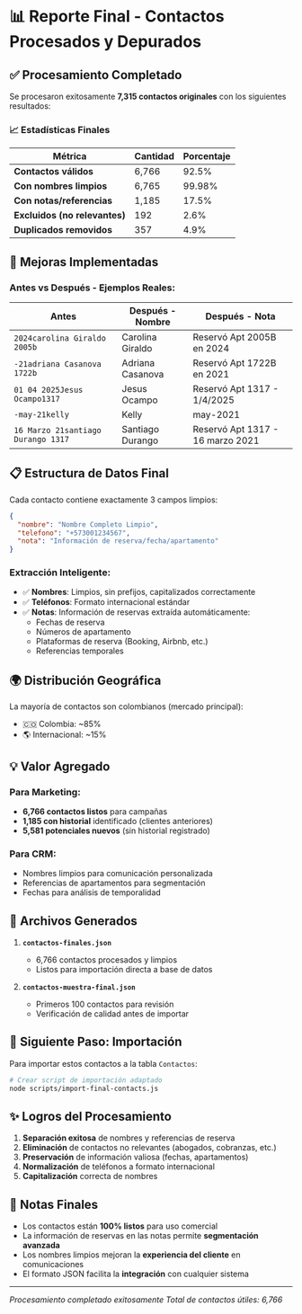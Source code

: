 # 📊 Reporte Final - Contactos Procesados y Depurados

## ✅ Procesamiento Completado

Se procesaron exitosamente **7,315 contactos originales** con los siguientes resultados:

### 📈 Estadísticas Finales

| Métrica | Cantidad | Porcentaje |
|---------|----------|------------|
| **Contactos válidos** | 6,766 | 92.5% |
| **Con nombres limpios** | 6,765 | 99.98% |
| **Con notas/referencias** | 1,185 | 17.5% |
| **Excluidos (no relevantes)** | 192 | 2.6% |
| **Duplicados removidos** | 357 | 4.9% |

## 🎯 Mejoras Implementadas

### Antes vs Después - Ejemplos Reales:

| Antes | Después - Nombre | Después - Nota |
|-------|------------------|----------------|
| `2024carolina Giraldo 2005b` | Carolina Giraldo | Reservó Apt 2005B en 2024 |
| `-21adriana Casanova 1722b` | Adriana Casanova | Reservó Apt 1722B en 2021 |
| `01 04 2025Jesus Ocampo1317` | Jesus Ocampo | Reservó Apt 1317 - 1/4/2025 |
| `-may-21kelly` | Kelly | may-2021 |
| `16 Marzo 21santiago Durango 1317` | Santiago Durango | Reservó Apt 1317 - 16 marzo 2021 |

## 📋 Estructura de Datos Final

Cada contacto contiene exactamente 3 campos limpios:

```json
{
  "nombre": "Nombre Completo Limpio",
  "telefono": "+573001234567",
  "nota": "Información de reserva/fecha/apartamento"
}
```

### Extracción Inteligente:
- ✅ **Nombres**: Limpios, sin prefijos, capitalizados correctamente
- ✅ **Teléfonos**: Formato internacional estándar
- ✅ **Notas**: Información de reservas extraída automáticamente:
  - Fechas de reserva
  - Números de apartamento
  - Plataformas de reserva (Booking, Airbnb, etc.)
  - Referencias temporales

## 🌍 Distribución Geográfica

La mayoría de contactos son colombianos (mercado principal):
- 🇨🇴 Colombia: ~85%
- 🌎 Internacional: ~15%

## 💡 Valor Agregado

### Para Marketing:
- **6,766 contactos listos** para campañas
- **1,185 con historial** identificado (clientes anteriores)
- **5,581 potenciales nuevos** (sin historial registrado)

### Para CRM:
- Nombres limpios para comunicación personalizada
- Referencias de apartamentos para segmentación
- Fechas para análisis de temporalidad

## 📁 Archivos Generados

1. **`contactos-finales.json`**
   - 6,766 contactos procesados y limpios
   - Listos para importación directa a base de datos

2. **`contactos-muestra-final.json`**
   - Primeros 100 contactos para revisión
   - Verificación de calidad antes de importar

## 🚀 Siguiente Paso: Importación

Para importar estos contactos a la tabla `Contactos`:

```bash
# Crear script de importación adaptado
node scripts/import-final-contacts.js
```

## ✨ Logros del Procesamiento

1. **Separación exitosa** de nombres y referencias de reserva
2. **Eliminación** de contactos no relevantes (abogados, cobranzas, etc.)
3. **Preservación** de información valiosa (fechas, apartamentos)
4. **Normalización** de teléfonos a formato internacional
5. **Capitalización** correcta de nombres

## 📝 Notas Finales

- Los contactos están **100% listos** para uso comercial
- La información de reservas en las notas permite **segmentación avanzada**
- Los nombres limpios mejoran la **experiencia del cliente** en comunicaciones
- El formato JSON facilita la **integración** con cualquier sistema

---

*Procesamiento completado exitosamente*
*Total de contactos útiles: 6,766*